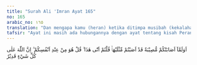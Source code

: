 ```yaml
---
title: "Surah Ali 'Imran Ayat 165"
no: 165
arabic_no: ١٦٥
translation: "Dan mengapa kamu (heran) ketika ditimpa musibah (kekalahan pada Perang Uhud), padahal kamu telah menimpakan musibah dua kali lipat (kepada musuh-musuhmu pada Perang Badar) kamu berkata, “Dari mana datangnya (kekalahan) ini?” Katakanlah, “Itu dari (kesalahan) dirimu sendiri.” Sungguh, Allah Mahakuasa atas segala sesuatu."
tafsir: "Ayat ini masih ada hubungannya dengan ayat tentang kisah Perang Uhud. Pada waktu Perang Uhud 70 dari pasukan Muslimin gugur sebagai syuhada. Di antara mereka ada yang berkata dari manakah dan sebab apakah kita mengalami musibah sedemikian besar? Sedangkan pasukan Muslimin pada Perang Badar telah memperoleh kemenangan besar dengan menjadikan musuh lari kocar-kacir dan dapat menewaskan 70 orang musuh dan menawan 70 orang lagi.\n\nTerhadap pertanyaan itu Rasulullah dapat perintah untuk menjawab bahwa malapetaka itu adalah karena kesalahan mereka sendiri. Pasukan pemanah oleh Rasulullah diperintahkan bertahan di atas bukit dan tidak boleh meninggalkannya sebelum ada perintah dari beliau. Tetapi mereka telah melanggar perintah itu dan turun meninggalkan bukit untuk ikut mengambil barang ganimah. Dari atas bukit yang ditinggalkan pasukan pemanah itulah musuh menyerbu tentara Islam, sehingga akhirnya mereka mengalami kekalahan. Sesungguhnya Allah Mahakuasa atas segala sesuatu."
---
```

اَوَلَمَّآ اَصَابَتْكُمْ مُّصِيْبَةٌ قَدْ اَصَبْتُمْ مِّثْلَيْهَاۙ قُلْتُمْ اَنّٰى هٰذَا ۗ قُلْ هُوَ مِنْ عِنْدِ اَنْفُسِكُمْ ۗ اِنَّ اللّٰهَ عَلٰى كُلِّ شَيْءٍ قَدِيْرٌ 